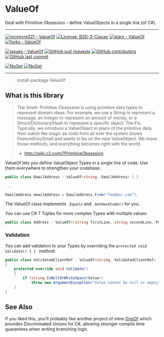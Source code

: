 # ValueOf

Deal with Primitive Obsession - define ValueObjects in a single line (of C#).

---

[![mcintyre321 - ValueOf](https://img.shields.io/static/v1?label=mcintyre321&message=ValueOf&color=blue&logo=github)](https://github.com/mcintyre321/ValueOf "Go to GitHub repo")
[![License: BSD-3-Clause](https://img.shields.io/badge/License-BSD--3--Clause-blue.svg)](https://opensource.org/licenses/BSD-3-Clause)
[![stars - ValueOf](https://img.shields.io/github/stars/mcintyre321/ValueOf?style=social)](https://github.com/mcintyre321/ValueOf)
[![forks - ValueOf](https://img.shields.io/github/forks/mcintyre321/ValueOf?style=social)](https://github.com/mcintyre321/ValueOf)

[![issues - ValueOf](https://img.shields.io/github/issues/mcintyre321/ValueOf)](https://github.com/mcintyre321/ValueOf/issues)
[![GitHub pull requests](https://img.shields.io/github/issues-pr/mcintyre321/ValueOf)](https://github.com/mcintyre321/ValueOf/pulls)
[![GitHub contributors](https://img.shields.io/github/contributors/mcintyre321/ValueOf)](https://github.com/mcintyre321/ValueOf/graphs/contributors)
[![GitHub last commit](https://img.shields.io/github/last-commit/mcintyre321/ValueOf)](https://github.com/mcintyre321/ValueOf/commits/master)

[![NuGet](https://img.shields.io/nuget/v/ValueOf.svg)](https://www.nuget.org/packages/ValueOf)
[![NuGet](https://img.shields.io/nuget/dt/ValueOf.svg)](https://www.nuget.org/packages/ValueOf)

---

> install-package ValueOf

## What is this library

> The Smell: Primitive Obsession is using primitive data types to represent domain ideas. For example, we use a String to represent a message, an Integer to represent an amount of money, or a Struct/Dictionary/Hash to represent a specific object.
> The Fix: Typically, we introduce a ValueObject in place of the primitive data, then watch like magic as code from all over the system shows FeatureEnvySmell and wants to be on the new ValueObject. We move those methods, and everything becomes right with the world.
> - http://wiki.c2.com/?PrimitiveObsession

ValueOf lets you define ValueObject Types in a single line of code. Use them everywhere to strengthen your codebase.

```csharp
public class EmailAddress : ValueOf<string, EmailAddress> { }

...

EmailAddress emailAddress = EmailAddress.From("foo@bar.com");
```

The ValueOf class implements `.Equals` and `.GetHashCode()` for you.

You can use C# 7 Tuples for more complex Types with multiple values:

```csharp
public class Address : ValueOf<(string firstLine, string secondLine, Postcode postcode), Address> { }
```

### Validation

You can add validation to your Types by overriding the `protected void Validate() { } ` method:

```csharp
public class ValidatedClientRef : ValueOf<string, ValidatedClientRef>
{
    protected override void Validate()
    {
        if (string.IsNullOrWhiteSpace(Value))
            throw new ArgumentException("Value cannot be null or empty");
    }
}	
```

## See Also

If you liked this, you'll probably like another project of mine [OneOf](https://github.com/mcintyre321/OneOf) which provides Discriminated Unions for C#, allowing stronger compile time guarantees when writing branching logic.